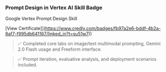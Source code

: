 ### Prompt Design in Vertex AI Skill Badge
Google Vertex Prompt Design Skill


[View Certificate]](https://www.credly.com/badges/fb97a2e6-bddf-4b2a-8af7-f995db641167/linked_in?t=su51w7))

> ✅ Completed core labs on image/text multimodal prompting, Gemini 2.0 Flash usage and Freeform interface.

> ✅ Prompt iteration, evaluative analysis, and deployment scenarios included.
